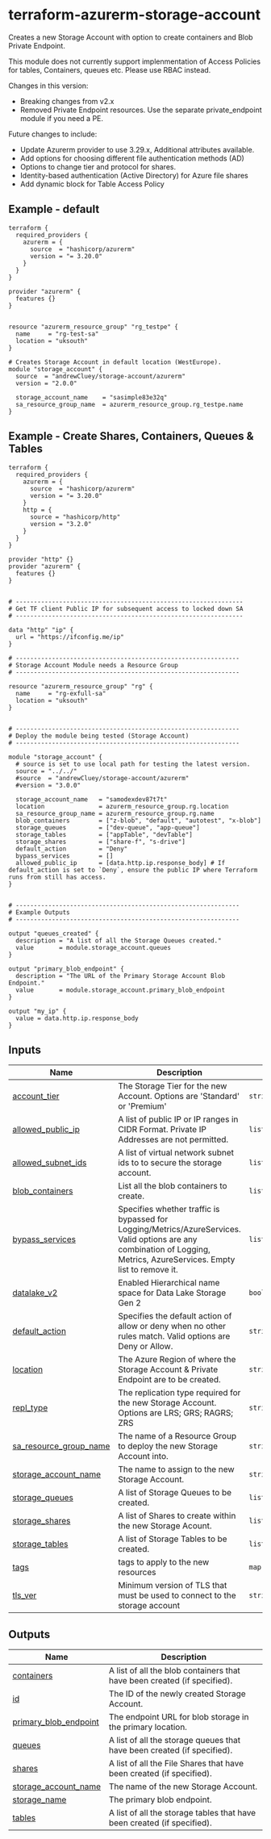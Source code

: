 <!-- BEGIN_TF_DOCS -->
# terraform-azurerm-storage-account

Creates a new Storage Account with option to create containers and Blob Private Endpoint.

This module does not currently support implenmentation of Access Policies for tables, Containers, queues etc.
Please use RBAC instead.

Changes in this version:
  - Breaking changes from v2.x
  - Removed Private Endpoint resources. Use the separate private\_endpoint module if you need a PE.

Future changes to include:
  - Update Azurerm provider to use 3.29.x, Additional attributes available.
  - Add options for choosing different file authentication methods (AD)
  - Options to change tier and protocol for shares.
  - Identity-based authentication (Active Directory) for Azure file shares
  - Add dynamic block for Table Access Policy

## Example - default
```hcl
terraform {
  required_providers {
    azurerm = {
      source  = "hashicorp/azurerm"
      version = "= 3.20.0"
    }
  }
}

provider "azurerm" {
  features {}
}


resource "azurerm_resource_group" "rg_testpe" {
  name     = "rg-test-sa"
  location = "uksouth"
}

# Creates Storage Account in default location (WestEurope).
module "storage_account" {
  source  = "andrewCluey/storage-account/azurerm"
  version = "2.0.0"

  storage_account_name    = "sasimple83e32q"
  sa_resource_group_name  = azurerm_resource_group.rg_testpe.name
}
```

## Example - Create Shares, Containers, Queues & Tables
```hcl
terraform {
  required_providers {
    azurerm = {
      source  = "hashicorp/azurerm"
      version = "= 3.20.0"
    }
    http = {
      source = "hashicorp/http"
      version = "3.2.0"
    }
  }
}

provider "http" {}
provider "azurerm" {
  features {}
}


# ---------------------------------------------------------------
# Get TF client Public IP for subsequent access to locked down SA
# ---------------------------------------------------------------

data "http" "ip" {
  url = "https://ifconfig.me/ip"
}

# --------------------------------------------------------------
# Storage Account Module needs a Resource Group
# --------------------------------------------------------------

resource "azurerm_resource_group" "rg" {
  name     = "rg-exfull-sa"
  location = "uksouth"
}


# --------------------------------------------------------------
# Deploy the module being tested (Storage Account)
# --------------------------------------------------------------

module "storage_account" {
  # source is set to use local path for testing the latest version. 
  source = "../../"
  #source  = "andrewCluey/storage-account/azurerm"
  #version = "3.0.0"
  
  storage_account_name   = "samodexdev87t7t"
  location               = azurerm_resource_group.rg.location
  sa_resource_group_name = azurerm_resource_group.rg.name
  blob_containers        = ["z-blob", "default", "autotest", "x-blob"]
  storage_queues         = ["dev-queue", "app-queue"]
  storage_tables         = ["appTable", "devTable"]
  storage_shares         = ["share-f", "s-drive"]
  default_action         = "Deny"
  bypass_services        = []
  allowed_public_ip      = [data.http.ip.response_body] # If default_action is set to `Deny`, ensure the public IP where Terraform runs from still has access.
}


# --------------------------------------------------------------
# Example Outputs
# --------------------------------------------------------------

output "queues_created" {
  description = "A list of all the Storage Queues created."
  value       = module.storage_account.queues
}

output "primary_blob_endpoint" {
  description = "The URL of the Primary Storage Account Blob Endpoint."
  value       = module.storage_account.primary_blob_endpoint
}

output "my_ip" {
  value = data.http.ip.response_body
}
```


## Inputs

| Name | Description | Type | Default | Required |
|------|-------------|------|---------|:--------:|
| <a name="input_account_tier"></a> [account\_tier](#input\_account\_tier) | The Storage Tier for the new Account. Options are 'Standard' or 'Premium' | `string` | `"Standard"` | no |
| <a name="input_allowed_public_ip"></a> [allowed\_public\_ip](#input\_allowed\_public\_ip) | A list of public IP or IP ranges in CIDR Format. Private IP Addresses are not permitted. | `list(string)` | `[]` | no |
| <a name="input_allowed_subnet_ids"></a> [allowed\_subnet\_ids](#input\_allowed\_subnet\_ids) | A list of virtual network subnet ids to to secure the storage account. | `list(string)` | `[]` | no |
| <a name="input_blob_containers"></a> [blob\_containers](#input\_blob\_containers) | List all the blob containers to create. | `list(any)` | `[]` | no |
| <a name="input_bypass_services"></a> [bypass\_services](#input\_bypass\_services) | Specifies whether traffic is bypassed for Logging/Metrics/AzureServices. Valid options are any combination of Logging, Metrics, AzureServices. Empty list to remove it. | `list(string)` | `[]` | no |
| <a name="input_datalake_v2"></a> [datalake\_v2](#input\_datalake\_v2) | Enabled Hierarchical name space for Data Lake Storage Gen 2 | `bool` | `false` | no |
| <a name="input_default_action"></a> [default\_action](#input\_default\_action) | Specifies the default action of allow or deny when no other rules match. Valid options are Deny or Allow. | `string` | `"Allow"` | no |
| <a name="input_location"></a> [location](#input\_location) | The Azure Region of where the Storage Account & Private Endpoint are to be created. | `string` | `"uksouth"` | no |
| <a name="input_repl_type"></a> [repl\_type](#input\_repl\_type) | The replication type required for the new Storage Account. Options are LRS; GRS; RAGRS; ZRS | `string` | `"GRS"` | no |
| <a name="input_sa_resource_group_name"></a> [sa\_resource\_group\_name](#input\_sa\_resource\_group\_name) | The name of a Resource Group to deploy the new Storage Account into. | `string` | n/a | yes |
| <a name="input_storage_account_name"></a> [storage\_account\_name](#input\_storage\_account\_name) | The name to assign to the new Storage Account. | `string` | n/a | yes |
| <a name="input_storage_queues"></a> [storage\_queues](#input\_storage\_queues) | A list of Storage Queues to be created. | `list(string)` | `[]` | no |
| <a name="input_storage_shares"></a> [storage\_shares](#input\_storage\_shares) | A list of Shares to create within the new Storage Acount. | `list(string)` | `[]` | no |
| <a name="input_storage_tables"></a> [storage\_tables](#input\_storage\_tables) | A list of Storage Tables to be created. | `list(string)` | `[]` | no |
| <a name="input_tags"></a> [tags](#input\_tags) | tags to apply to the new resources | `map(string)` | `null` | no |
| <a name="input_tls_ver"></a> [tls\_ver](#input\_tls\_ver) | Minimum version of TLS that must be used to connect to the storage account | `string` | `"TLS1_2"` | no |

## Outputs

| Name | Description |
|------|-------------|
| <a name="output_containers"></a> [containers](#output\_containers) | A list of all the blob containers that have been created (if specified). |
| <a name="output_id"></a> [id](#output\_id) | The ID of the newly created Storage Account. |
| <a name="output_primary_blob_endpoint"></a> [primary\_blob\_endpoint](#output\_primary\_blob\_endpoint) | The endpoint URL for blob storage in the primary location. |
| <a name="output_queues"></a> [queues](#output\_queues) | A list of all the storage queues that have been created (if specified). |
| <a name="output_shares"></a> [shares](#output\_shares) | A list of all the File Shares that have been created (if specified). |
| <a name="output_storage_account_name"></a> [storage\_account\_name](#output\_storage\_account\_name) | The name of the new Storage Account. |
| <a name="output_storage_name"></a> [storage\_name](#output\_storage\_name) | The primary blob endpoint. |
| <a name="output_tables"></a> [tables](#output\_tables) | A list of all the storage tables that have been created (if specified). |
<!-- END_TF_DOCS -->